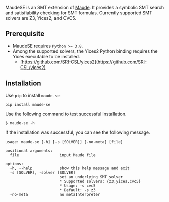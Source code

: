MaudeSE is an SMT extension of [Maude](https://github.com/SRI-CSL/Maude). It provides a symbolic SMT search and satisfiability checking for SMT formulas. Currently supported SMT solvers are Z3, Yices2, and CVC5.

## Prerequisite

* MaudeSE requires `Python >= 3.8`.
* Among the supported solvers, the Yices2 Python binding requires the Yices executable to be installed. 
  * [https://github.com/SRI-CSL/yices2](https://github.com/SRI-CSL/yices2)


## Installation

Use `pip` to install `maude-se`

```
pip install maude-se
```

Use the following command to test successful installation.

```
$ maude-se -h
```

If the installation was successful, you can see the following message.


```
usage: maude-se [-h] [-s [SOLVER]] [-no-meta] [file]

positional arguments:
  file                  input Maude file

options:
  -h, --help            show this help message and exit
  -s [SOLVER], -solver [SOLVER]
                        set an underlying SMT solver
                        * Supported solvers: {z3,yices,cvc5}
                        * Usage: -s cvc5
                        * Default: -s z3
  -no-meta              no metaInterpreter
```